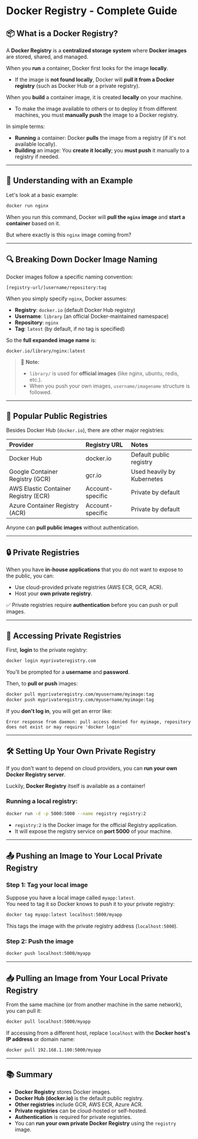 
# Docker Registry - Complete Guide

## 📦 What is a Docker Registry?

A **Docker Registry** is a **centralized storage system** where **Docker images** are stored, shared, and managed.

When you **run** a container, Docker first looks for the image **locally**.  
- If the image is **not found locally**, Docker will **pull it from a Docker registry** (such as Docker Hub or a private registry).

When you **build** a container image, it is created **locally** on your machine.  
- To make the image available to others or to deploy it from different machines, you must **manually push** the image to a Docker registry.

In simple terms:
- **Running** a container: Docker **pulls** the image from a registry (if it's not available locally).
- **Building** an image: You **create it locally**; you **must push** it manually to a registry if needed.

---
## 🧠 Understanding with an Example

Let's look at a basic example:

```bash
docker run nginx
```

When you run this command, Docker will **pull the `nginx` image** and **start a container** based on it.  

But where exactly is this `nginx` image coming from?

---
## 🔍 Breaking Down Docker Image Naming

Docker images follow a specific naming convention:

```text
[registry-url/]username/repository:tag
```

When you simply specify `nginx`, Docker assumes:

- **Registry**: `docker.io` (default Docker Hub registry)
- **Username**: `library` (an official Docker-maintained namespace)
- **Repository**: `nginx`
- **Tag**: `latest` (by default, if no tag is specified)

So the **full expanded image name** is:

```text
docker.io/library/nginx:latest
```

> 🧠 **Note:**  
> - `library/` is used for **official images** (like nginx, ubuntu, redis, etc.).  
> - When you push your own images, `username/imagename` structure is followed.  

---
## 📡 Popular Public Registries

Besides Docker Hub (`docker.io`), there are other major registries:

| Provider | Registry URL | Notes |
|:---------|:-------------|:------|
| Docker Hub | docker.io | Default public registry |
| Google Container Registry (GCR) | gcr.io | Used heavily by Kubernetes |
| AWS Elastic Container Registry (ECR) | Account-specific | Private by default |
| Azure Container Registry (ACR) | Account-specific | Private by default |

Anyone can **pull public images** without authentication.

---
## 🔒 Private Registries

When you have **in-house applications** that you do not want to expose to the public, you can:

- Use cloud-provided private registries (AWS ECR, GCR, ACR).
- Host your **own private registry**.

✅ Private registries require **authentication** before you can push or pull images.

---

## 🚪 Accessing Private Registries

First, **login** to the private registry:

```bash
docker login myprivateregistry.com
```

You’ll be prompted for a **username** and **password**.

Then, to **pull or push** images:

```bash
docker pull myprivateregistry.com/myusername/myimage:tag
docker push myprivateregistry.com/myusername/myimage:tag
```

If you **don't log in**, you will get an error like:

```text
Error response from daemon: pull access denied for myimage, repository does not exist or may require 'docker login'
```

---
## 🛠️ Setting Up Your Own Private Registry

If you don't want to depend on cloud providers, you can **run your own Docker Registry server**.

Luckily, **Docker Registry** itself is available as a container!

### Running a local registry:

```bash
docker run -d -p 5000:5000 --name registry registry:2
```

- `registry:2` is the Docker image for the official Registry application.
- It will expose the registry service on **port 5000** of your machine.

---

## 📤 Pushing an Image to Your Local Private Registry

### Step 1: Tag your local image
Suppose you have a local image called `myapp:latest`.  
You need to tag it so Docker knows to push it to your private registry:

```bash
docker tag myapp:latest localhost:5000/myapp
```

This tags the image with the private registry address (`localhost:5000`).

### Step 2: Push the image

```bash
docker push localhost:5000/myapp
```

---
## 📥 Pulling an Image from Your Local Private Registry

From the same machine (or from another machine in the same network), you can pull it:

```bash
docker pull localhost:5000/myapp
```

If accessing from a different host, replace `localhost` with the **Docker host's IP address** or domain name:

```bash
docker pull 192.168.1.100:5000/myapp
```

---
## 📚 Summary

- **Docker Registry** stores Docker images.
- **Docker Hub (docker.io)** is the default public registry.
- **Other registries** include GCR, AWS ECR, Azure ACR.
- **Private registries** can be cloud-hosted or self-hosted.
- **Authentication** is required for private registries.
- You can **run your own private Docker Registry** using the `registry` image.
